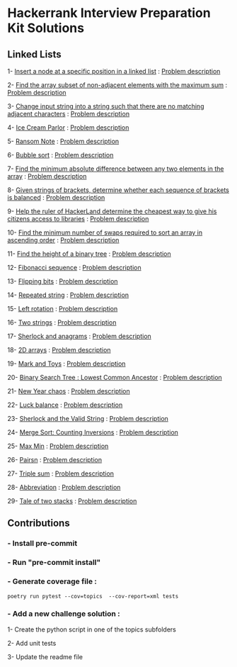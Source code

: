 # Hackerrank Interview Preparation Kit Solutions

## Linked Lists
1- [Insert a node at a specific position in a linked list](topics/linked_lists/01_insert_node_at_specific_position.py) : [Problem description](https://www.hackerrank.com/challenges/insert-a-node-at-a-specific-position-in-a-linked-list/problem?isFullScreen=true&h_l=interview&playlist_slugs%5B%5D=interview-preparation-kit&playlist_slugs%5B%5D=linked-lists)

2- [Find the array subset of non-adjacent elements with the maximum sum](topics/dynamic_programming/max_array_sum.py) : [Problem description](https://www.hackerrank.com/challenges/max-array-sum/problem?isFullScreen=true&h_l=interview&playlist_slugs%5B%5D=interview-preparation-kit&playlist_slugs%5B%5D=dynamic-programming)

3- [Change input string into a string such that there are no matching adjacent characters](topics/string_manipulation/alternating_characters.py) : [Problem description](https://www.hackerrank.com/challenges/alternating-characters/problem?isFullScreen=true&h_l=interview&playlist_slugs%5B%5D=interview-preparation-kit&playlist_slugs%5B%5D=strings)

4- [Ice Cream Parlor](topics/search/hash_tables_ice_cream_parlor.py) : [Problem description](https://www.hackerrank.com/challenges/ctci-ice-cream-parlor/problem?isFullScreen=true&h_l=interview&playlist_slugs%5B%5D=interview-preparation-kit&playlist_slugs%5B%5D=search)

5- [Ransom Note](topics/dictionaries_and_hashmaps/hash_tables_ransom_note.py) : [Problem description](https://www.hackerrank.com/challenges/ctci-ransom-note/problem?isFullScreen=true&h_l=interview&playlist_slugs%5B%5D=interview-preparation-kit&playlist_slugs%5B%5D=dictionaries-hashmaps)

6- [Bubble sort](topics/sorting/bubble_sort.py) : [Problem description](https://www.hackerrank.com/challenges/ctci-bubble-sort/problem?isFullScreen=true&h_l=interview&playlist_slugs%5B%5D=interview-preparation-kit&playlist_slugs%5B%5D=sorting)

7- [Find the minimum absolute difference between any two elements in the array](topics/greedy_algorithms/min_abs_diff_in_array.py) : [Problem description](https://www.hackerrank.com/challenges/minimum-absolute-difference-in-an-array/problem?isFullScreen=true&h_l=interview&playlist_slugs%5B%5D=interview-preparation-kit&playlist_slugs%5B%5D=greedy-algorithms)

8- [Given strings of brackets, determine whether each sequence of brackets is balanced](topics/staks_and_queues/balanced_brackets.py) : [Problem description](https://www.hackerrank.com/challenges/balanced-brackets/problem?isFullScreen=true&h_l=interview&playlist_slugs%5B%5D=interview-preparation-kit&playlist_slugs%5B%5D=stacks-queues)

9- [Help the ruler of HackerLand determine the cheapest way to give his citizens access to libraries](topics/graphs/roads_and_libraries.py) : [Problem description](https://www.hackerrank.com/challenges/torque-and-development/problem?isFullScreen=true&h_l=interview&playlist_slugs%5B%5D=interview-preparation-kit&playlist_slugs%5B%5D=graphs)

10- [Find the minimum number of swaps required to sort an array in ascending order](topics/arrays/minimum_swaps_2.py) : [Problem description](https://www.hackerrank.com/challenges/minimum-swaps-2/problem?isFullScreen=true&h_l=interview&playlist_slugs%5B%5D=interview-preparation-kit&playlist_slugs%5B%5D=arrays)

11- [Find the height of a binary tree](topics/trees/height_binary_tree.py) : [Problem description](https://www.hackerrank.com/challenges/tree-height-of-a-binary-tree/problem?isFullScreen=true&h_l=interview&playlist_slugs%5B%5D=interview-preparation-kit&playlist_slugs%5B%5D=trees)

12- [Fibonacci sequence](topics/recursion_and_backtracking/fibonacci_numbers.py) : [Problem description](https://www.hackerrank.com/challenges/ctci-fibonacci-numbers/problem?isFullScreen=true&h_l=interview&playlist_slugs%5B%5D=interview-preparation-kit&playlist_slugs%5B%5D=recursion-backtracking)

13- [Flipping bits](topics/miscellaneous/flipping_bits.py) : [Problem description](https://www.hackerrank.com/challenges/flipping-bits/problem?isFullScreen=true&h_l=interview&playlist_slugs%5B%5D=interview-preparation-kit&playlist_slugs%5B%5D=miscellaneous)

14- [Repeated string](topics/warm_up_challenges/repeated_string.py) : [Problem description](https://www.hackerrank.com/challenges/repeated-string/problem?isFullScreen=true&h_l=interview&playlist_slugs%5B%5D=interview-preparation-kit&playlist_slugs%5B%5D=warmup)

15- [Left rotation](topics/arrays/left_rotation.py) : [Problem description](https://www.hackerrank.com/challenges/ctci-array-left-rotation/problem?isFullScreen=true&h_l=interview&playlist_slugs%5B%5D=interview-preparation-kit&playlist_slugs%5B%5D=arrays)

16- [Two strings](topics/dictionaries_and_hashmaps/two_strings.py) : [Problem description](https://www.hackerrank.com/challenges/two-strings/problem?isFullScreen=true&h_l=interview&playlist_slugs%5B%5D=interview-preparation-kit&playlist_slugs%5B%5D=dictionaries-hashmaps)

17- [Sherlock and anagrams](topics/dictionaries_and_hashmaps/sherlock_and_angrams.py) : [Problem description](https://www.hackerrank.com/challenges/sherlock-and-anagrams/problem?isFullScreen=true&h_l=interview&playlist_slugs%5B%5D=interview-preparation-kit&playlist_slugs%5B%5D=dictionaries-hashmaps)

18- [2D arrays](topics/arrays/twoD_arrays.py) : [Problem description](https://www.hackerrank.com/challenges/2d-array/problem?isFullScreen=true&h_l=interview&playlist_slugs%5B%5D=interview-preparation-kit&playlist_slugs%5B%5D=arrays)

19- [Mark and Toys](topics/arrays/twoD_arrays.py) : [Problem description](https://www.hackerrank.com/challenges/2d-array/problem?isFullScreen=true&h_l=interview&playlist_slugs%5B%5D=interview-preparation-kit&playlist_slugs%5B%5D=arrays)

20- [Binary Search Tree : Lowest Common Ancestor](topics/trees/bst_lowest_common_ancestor.py) : [Problem description](https://www.hackerrank.com/challenges/binary-search-tree-lowest-common-ancestor/problem?isFullScreen=true&h_l=interview&playlist_slugs%5B%5D=interview-preparation-kit&playlist_slugs%5B%5D=trees)

21- [New Year chaos](topics/arrays/new_year_chaos.py) : [Problem description](https://www.hackerrank.com/challenges/new-year-chaos/problem?isFullScreen=true&h_l=interview&playlist_slugs%5B%5D=interview-preparation-kit&playlist_slugs%5B%5D=arrays)

22- [Luck balance](topics/greedy_algorithms/luck_balance.py) : [Problem description](https://www.hackerrank.com/challenges/luck-balance/problem?isFullScreen=true&h_l=interview&playlist_slugs%5B%5D=interview-preparation-kit&playlist_slugs%5B%5D=greedy-algorithms)

23- [Sherlock and the Valid String](topics/string_manipulation/sherlock_valid_string.py) : [Problem description](https://www.hackerrank.com/challenges/sherlock-and-valid-string/problem?isFullScreen=true&h_l=interview&playlist_slugs%5B%5D=interview-preparation-kit&playlist_slugs%5B%5D=strings)

24- [Merge Sort: Counting Inversions](topics/sorting/merge_sort_counting_inversions.py) : [Problem description](https://www.hackerrank.com/challenges/ctci-merge-sort/problem?isFullScreen=true&h_l=interview&playlist_slugs%5B%5D=interview-preparation-kit&playlist_slugs%5B%5D=sorting)

25- [Max Min](topics/greedy_algorithms/max_min.py) : [Problem description](https://www.hackerrank.com/challenges/angry-children/problem?isFullScreen=true&h_l=interview&playlist_slugs%5B%5D=interview-preparation-kit&playlist_slugs%5B%5D=greedy-algorithms)

26- [Pairsn](topics/search/pairs.py) : [Problem description](https://www.hackerrank.com/challenges/pairs/problem?isFullScreen=true&h_l=interview&playlist_slugs%5B%5D=interview-preparation-kit&playlist_slugs%5B%5D=search)

27- [Triple sum](topics/search/triple_sum.py) : [Problem description](https://www.hackerrank.com/challenges/triple-sum/problem?isFullScreen=true&h_l=interview&playlist_slugs%5B%5D=interview-preparation-kit&playlist_slugs%5B%5D=search)

28- [Abbreviation](topics/dynamic_programming/abbreviation.py) : [Problem description](https://www.hackerrank.com/challenges/ctci-merge-sort/problem?isFullScreen=true&h_l=interview&playlist_slugs%5B%5D=interview-preparation-kit&playlist_slugs%5B%5D=sorting)

29- [Tale of two stacks](topics/staks_and_queues/tale_of_two_stacks.py) : [Problem description](https://www.hackerrank.com/challenges/ctci-queue-using-two-stacks/problem?isFullScreen=true&h_l=interview&playlist_slugs%5B%5D=interview-preparation-kit&playlist_slugs%5B%5D=stacks-queues)

## Contributions

### - Install pre-commit

### - Run "pre-commit install"

### - Generate coverage file : 
```
poetry run pytest --cov=topics  --cov-report=xml tests
```

### - Add a new challenge solution :

1- Create the python script in one of the topics subfolders

2- Add unit tests

3- Update the readme file
